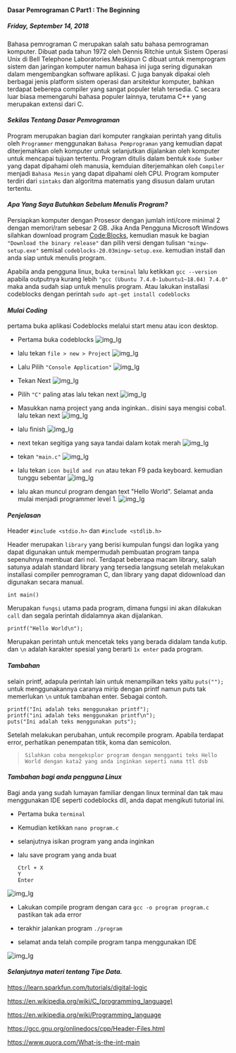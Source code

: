 #### Dasar Pemrograman C Part1 : The Beginning
##### *Friday, September 14, 2018*

Bahasa pemrograman C merupakan salah satu bahasa pemrograman komputer. Dibuat pada tahun 1972 oleh Dennis Ritchie untuk Sistem Operasi Unix di Bell Telephone 
Laboratories.Meskipun C dibuat untuk memprogram sistem dan jaringan komputer 
namun bahasa ini juga sering digunakan dalam mengembangkan software aplikasi. 
C juga banyak dipakai oleh berbagai jenis platform sistem operasi dan arsitektur 
komputer, bahkan terdapat beberepa compiler yang sangat populer telah tersedia. 
C secara luar biasa memengaruhi bahasa populer lainnya, terutama C++ yang 
merupakan extensi dari C.

#### *Sekilas Tentang Dasar Pemrograman*
Program merupakan bagian dari komputer rangkaian perintah yang ditulis oleh 
`Programmer` menggunakan `Bahasa Pemprograman` yang kemudian dapat diterjemahkan 
oleh komputer untuk selanjutkan dijalankan oleh komputer untuk mencapai tujuan 
tertentu. Program ditulis dalam bentuk `Kode Sumber` yang dapat dipahami oleh 
manusia, kemduian diterjemahkan oleh `Compiler` menjadi `Bahasa Mesin` yang dapat 
dipahami oleh CPU. Program komputer terdiri dari `sintaks` dan algoritma 
matematis yang disusun dalam urutan tertentu.

#### *Apa Yang Saya Butuhkan Sebelum Menulis Program?*
Persiapkan komputer dengan Prosesor dengan jumlah inti/core minimal 2 dengan 
memori/ram sebesar 2 GB. Jika Anda Pengguna Microsoft Windows silahkan download 
program [Code:Blocks](https://www.codeblocks.org/downloads), kemudian masuk ke 
bagian `"Download the binary release"` dan pilih versi dengan tulisan 
`"mingw-setup.exe"` semisal `codeblocks-20.03mingw-setup.exe`. kemudian install dan anda siap untuk menulis program. 

Apabila anda pengguna linux, buka `terminal` lalu ketikkan 
`gcc --version` apabila outputnya kurang lebih 
`"gcc (Ubuntu 7.4.0-1ubuntu1~18.04) 7.4.0"` maka anda sudah siap untuk menulis 
program. Atau lakukan installasi codeblocks dengan perintah 
`sudo apt-get install codeblocks`

#### *Mulai Coding*
pertama buka aplikasi Codeblocks melalui start menu atau icon desktop.

* Pertama buka codeblocks
![img_lg](./posts/2018-09-14-dasar-pemrograman-c-part1-the-beginning/1.jpg)

* lalu tekan `file > new > Project`
![img_lg](./posts/2018-09-14-dasar-pemrograman-c-part1-the-beginning/2.jpg)

* Lalu Pilih `"Console Application"`
![img_lg](./posts/2018-09-14-dasar-pemrograman-c-part1-the-beginning/3.jpg)

* Tekan Next
![img_lg](./posts/2018-09-14-dasar-pemrograman-c-part1-the-beginning/4.jpg)

* Pilih `"C"` paling atas lalu tekan next
![img_lg](./posts/2018-09-14-dasar-pemrograman-c-part1-the-beginning/5.jpg)

* Masukkan nama project yang anda inginkan.. disini saya mengisi coba1. lalu tekan next
![img_lg](./posts/2018-09-14-dasar-pemrograman-c-part1-the-beginning/6.jpg)

* lalu finish
![img_lg](./posts/2018-09-14-dasar-pemrograman-c-part1-the-beginning/7.jpg)

* next tekan segitiga yang saya tandai dalam kotak merah
![img_lg](./posts/2018-09-14-dasar-pemrograman-c-part1-the-beginning/8.jpg)

* tekan `"main.c"`
![img_lg](./posts/2018-09-14-dasar-pemrograman-c-part1-the-beginning/9.jpg)
 
* lalu tekan `icon build and run` atau tekan F9 pada keyboard. kemudian tunggu sebentar
![img_lg](./posts/2018-09-14-dasar-pemrograman-c-part1-the-beginning/10.jpg)

* lalu akan muncul program dengan text "Hello World". Selamat anda mulai menjadi programmer level 1.
![img_lg](./posts/2018-09-14-dasar-pemrograman-c-part1-the-beginning/11.jpg)

#### *Penjelasan*
Header `#include <stdio.h>` dan `#include <stdlib.h>`

Header merupakan `library` yang berisi kumpulan fungsi dan logika yang 
dapat digunakan untuk mempermudah pembuatan program tanpa sepenuhnya 
membuat dari nol. Terdapat beberapa macam library, salah satunya adalah 
standard library yang tersedia langsung setelah melakukan installasi 
compiler pemrograman C, dan library yang dapat didownload dan digunakan 
secara manual.

`int main()`

Merupakan `fungsi` utama pada program, dimana fungsi ini akan dilakukan `call` 
dan segala perintah didalamnya akan dijalankan.

`printf("Hello World\n");`

Merupakan perintah untuk mencetak teks yang berada didalam tanda kutip. dan 
`\n` adalah karakter spesial yang berarti `1x enter` pada program.

#### *Tambahan*
selain printf, adapula perintah lain untuk menampilkan teks yaitu `puts("");` 
untuk menggunakannya caranya mirip dengan printf namun puts tak memerlukan `\n` 
untuk tambahan enter. Sebagai contoh.

```
printf("Ini adalah teks menggunakan printf");
printf("ini adalah teks menggunakan printf\n");
puts("Ini adalah teks menggunakan puts");
```

Setelah melakukan perubahan, untuk recompile program. Apabila terdapat error, 
perhatikan penempatan titik, koma dan semicolon. 

> `Silahkan coba mengeksplor program dengan mengganti teks Hello World dengan kata2 yang anda inginkan seperti nama ttl dsb`

#### *Tambahan bagi anda pengguna Linux*
Bagi anda yang sudah lumayan familiar dengan linux terminal dan tak mau menggunakan IDE seperti codeblocks dll, anda dapat mengikuti tutorial ini.

* Pertama buka `terminal`

* Kemudian ketikkan `nano program.c`

* selanjutnya isikan program yang anda inginkan

* lalu save program yang anda buat
	```
	Ctrl + X
	Y
	Enter
	```

![img_lg](./posts/2018-09-14-dasar-pemrograman-c-part1-the-beginning/12.jpg)

* Lakukan compile program dengan cara `gcc -o program program.c` pastikan tak ada error

* terakhir jalankan program `./program`

* selamat anda telah compile program tanpa menggunakan IDE

![img_lg](./posts/2018-09-14-dasar-pemrograman-c-part1-the-beginning/13.jpg)

#### *Selanjutnya materi tentang Tipe Data.*

<https://learn.sparkfun.com/tutorials/digital-logic>

<https://en.wikipedia.org/wiki/C_(programming_language)>

<https://en.wikipedia.org/wiki/Programming_language>

<https://gcc.gnu.org/onlinedocs/cpp/Header-Files.html>

<https://www.quora.com/What-is-the-int-main>

